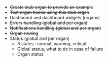 * ~~Create stub organ to provide an example~~
* ~~Test organ hooks using this stub organ~~
* Dashboard and dashboard widgets (organs)
* ~~Errors handling (global and per organ)~~
* ~~Notifications handling (global and per organ)~~
* ~~Organ routing~~
* Status (global and per organ)
  * 3 states : normal, warning, critical
  * Global status, what to do in case of failure
  * Organ status
